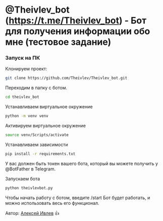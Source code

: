 # @Theivlev_bot (https://t.me/Theivlev_bot) - Бот для получения информации обо мне (тестовое задание)


### Запуск на ПК

Клонируем проект:

```bash
git clone https://github.com/Theivlev/Theivlev_bot.git
```

Переходим в папку с ботом.

```bash
cd theivlev_bot
```

Устанавливаем виртуальное окружение

```bash
python -m venv venv
```

Активируем виртуальное окружение

```bash
source venv/Scripts/activate
```

Устанавливаем зависимости

```bash
pip install -r requirements.txt
```

У вас должен быть токен вашего бота, который вы можете получить у @BotFather в Telegram.

Запускаем бота

```bash
python theivlevbot.py
```

Чтобы начать работу с ботом, введите /start
Бот  будет работать, и можно использовать весь его функционал.

Автор: [Алексей Ивлев](https://github.com/Theivlev) :+1: